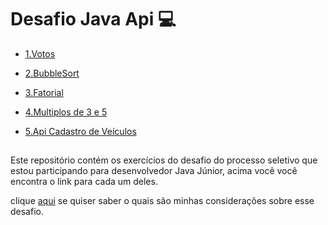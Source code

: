 # Desafio Java Api :computer:

- [1.Votos](https://github.com/RodrigoSouzaDev/Desafio-JavaApi/tree/main/1%20-%20Votos)

- [2.BubbleSort](https://github.com/RodrigoSouzaDev/Desafio-JavaApi/tree/main/2%20-%20Bubble%20Sort)

- [3.Fatorial]()
- [4.Multiplos de 3 e 5]()
- [5.Api Cadastro de Veículos]()

## 

Este repositório contém os exercícios do desafio do processo seletivo que estou participando para desenvolvedor Java Júnior, acima você você encontra o link para cada um deles. 

clique [aqui]() se quiser saber o quais são minhas considerações sobre esse desafio.